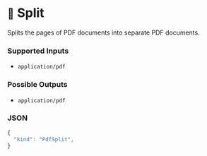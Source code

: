 # <small>:nut_and_bolt:</small> Split

Splits the pages of PDF documents into separate PDF documents.

### Supported Inputs

  - `application/pdf`

### Possible Outputs

  - `application/pdf`

### JSON

```js
{
  "kind": "PdfSplit",
}
```
